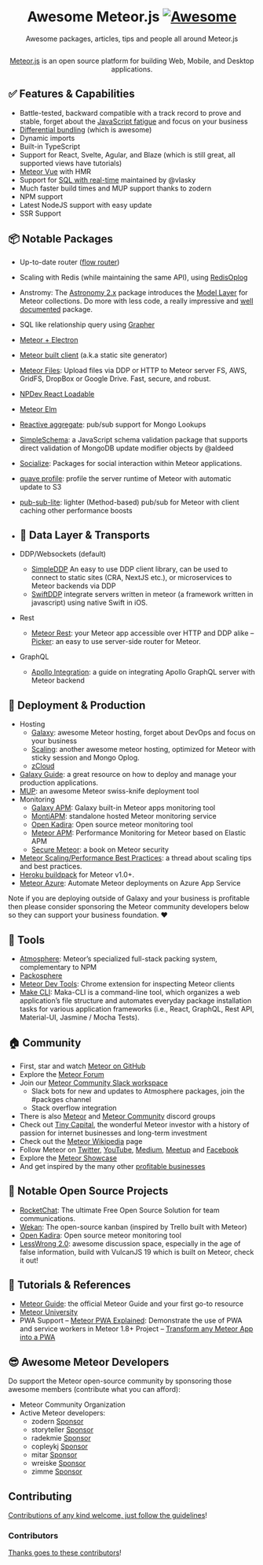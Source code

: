 <div align="center">

<!-- title -->

<!--lint ignore no-dead-urls-->

# Awesome Meteor.js [![Awesome](https://awesome.re/badge.svg)](https://awesome.re)

<!-- subtitle -->

Awesome packages, articles, tips and people all around Meteor.js

<!-- image -->

<a href="" target="_blank" rel="noopener noreferrer">
  <img src="" />
</a>

<!-- description -->

<a href="https://www.meteor.com" target="_blank" rel="noopener noreferrer">Meteor.js</a> is an open source platform for building Web, Mobile, and Desktop applications.

</div>

<!-- TOC -->

## ✅ Features & Capabilities
- Battle-tested, backward compatible with a track record to prove and stable, forget about the [JavaScript fatigue](https://medium.com/@ericclemmons/javascript-fatigue-48d4011b6fc4) and focus on your business
- [Differential bundling](https://blog.meteor.com/meteor-1-7-and-the-evergreen-dream-a8c1270b0901)  (which is awesome)
- Dynamic imports
- Built-in TypeScript
- Support for React, Svelte, Agular, and Blaze (which is still great, all supported views have tutorials)
- [Meteor Vue](https://github.com/meteor-vue/vue-meteor) with HMR 
- Support for [SQL with real-time](https://atmospherejs.com/vlasky/mysql) maintained by @vlasky 
- Much faster build times and MUP support thanks to zodern
- NPM support
- Latest NodeJS support with easy update
- SSR Support

## 📦 Notable Packages
- Up-to-date router ([flow router](https://github.com/VeliovGroup/flow-router)) 
- Scaling with Redis (while maintaining the same API), using [RedisOplog](https://github.com/cult-of-coders/redis-oplog) 
- Anstromy: The [Astronomy 2.x](https://atmospherejs.com/jagi/astronomy) package introduces the [Model Layer](https://en.wikipedia.org/wiki/Model%E2%80%93view%E2%80%93controller)  for Meteor collections. Do more with less code, a really impressive and [well documented](https://jagi.github.io/meteor-astronomy/#what-is-astronomy) package.
- SQL like relationship query using [Grapher](https://github.com/cult-of-coders/grapher)
- [Meteor + Electron](https://github.com/wojtkowiak/meteor-desktop) 
- [Meteor built client](https://forums.meteor.com/t/meteor-build-client-v1-0-pre-release/52980) (a.k.a static site generator)
- [Meteor Files](https://github.com/VeliovGroup/Meteor-Files#demo-application): Upload files via DDP or HTTP to Meteor server FS, AWS, GridFS, DropBox or Google Drive. Fast, secure, and robust.
- [NPDev React Loadable](https://forums.meteor.com/t/awesome-meteor-list/52981) 
- [Meteor Elm](https://forums.meteor.com/t/meteor-elm-example/50244) 
- [Reactive aggregate](https://github.com/robfallows/tunguska-reactive-aggregate): pub/sub support for Mongo Lookups
- [SimpleSchema](https://github.com/longshotlabs/simpl-schema): a JavaScript schema validation package that supports direct validation of MongoDB update modifier objects by @aldeed
- [Socialize](https://atmospherejs.com/socialize): Packages for social interaction within Meteor applications.
- [quave profile](https://atmospherejs.com/quave/profile): profile the server runtime of Meteor with automatic update to S3 
- [pub-sub-lite](https://github.com/adtribute/pub-sub-lite): lighter (Method-based) pub/sub for Meteor with client caching other performance boosts

- ## 🚌 Data Layer & Transports

- DDP/Websockets (default)
   - [SimpleDDP](https://forums.meteor.com/t/awesome-meteor-list/52981) An easy to use DDP client library, can be used to connect to static sites (CRA, NextJS etc.), or microservices to Meteor backends via DDP 
   - [SwiftDDP](https://github.com/EngrAhsanAli/MeteorDDP) integrate servers written in meteor (a framework written in javascript) using native Swift in iOS.
- Rest 
   - [Meteor Rest](https://github.com/stubailo/meteor-rest): your Meteor app accessible over HTTP and DDP alike
   – [Picker](https://github.com/meteorhacks/picker): an easy to use server-side router for Meteor.
- GraphQL 
   - [Apollo Integration](https://www.apollographql.com/docs/react/v2/integrations/meteor/): a guide on integrating Apollo GraphQL server with Meteor backend

## 🚀 Deployment & Production

- Hosting
   - [Galaxy](https://www.meteor.com/cloud/): awesome Meteor hosting, forget about DevOps and focus on your business
   - [Scaling](https://doc.scalingo.com/languages/meteorjs/tutorial): another awesome meteor hosting, optimized for Meteor with sticky session and Mongo Oplog.
   - [zCloud](https://docs.zcloud.ws/docs/technologies/meteor)
- [Galaxy Guide](https://galaxy-guide.meteor.com/): a great resource on how to deploy and manage your production applications.
- [MUP](https://meteor-up.com/): an awesome Meteor swiss-knife deployment tool 
- Monitoring 
    - [Galaxy APM](https://galaxy-guide.meteor.com/apm-getting-started.html): Galaxy built-in Meteor apps monitoring tool
    - [MontiAPM](https://montiapm.com/): standalone hosted Meteor monitoring service
    - [Open Kadira](https://github.com/kadira-open/kadira-server): Open source meteor monitoring tool
    - [Meteor APM](https://montiapm.com/): Performance Monitoring for Meteor based on Elastic APM
    - [Secure Meteor](https://www.securemeteor.com/): a book on Meteor security
- [Meteor Scaling/Performance Best Practices](https://forums.meteor.com/t/meteor-scaling-performance-best-practices/52886): a thread about scaling tips and best practices.
- [Heroku buildpack](https://github.com/AdmitHub/meteor-buildpack-horse) for Meteor v1.0+. 
- [Meteor Azure](https://github.com/fractal-code/meteor-azure): Automate Meteor deployments on Azure App Service

Note if you are deploying outside of Galaxy and your business is profitable then please consider sponsoring the Meteor community developers below so they can support your business foundation. :heart:

## 🧰 Tools

- [Atmosphere](https://atmospherejs.com/): Meteor’s specialized full-stack packing system, complementary to NPM
- [Packosphere](https://packosphere.com/)
- [Meteor Dev Tools](https://forums.meteor.com/t/meteor-devtools-evolved/52017): Chrome extension for inspecting Meteor clients
- [Make CLI](https://github.com/maka-io/maka-cli): Maka-CLI is a command-line tool, which organizes a web application’s file structure and automates everyday package installation tasks for various application frameworks (i.e., React, GraphQL, Rest API, Material-UI, Jasmine / Mocha Tests).

## 🏠 Community

- First, star and watch [Meteor on GitHub](https://github.com/meteor/meteor) 
- Explore the [Meteor Forum](https://forums.meteor.com/) 
- Join our [Meteor Community Slack workspace](https://forums.meteor.com/t/awesome-meteor-list/52981) 
    - Slack bots for new and updates to Atmosphere packages, join the #packges channel 
    - Stack overflow integration  
- There is also [Meteor](https://discord.com/invite/bnf2Hju) and [Meteor Community](https://discord.com/invite/8E4SKQF) discord groups 
- Check out [Tiny Capital](https://www.tiny.com/), the wonderful Meteor investor with a history of passion for internet businesses and long-term investment
- Check out the [Meteor Wikipedia](https://en.wikipedia.org/wiki/Meteor_(web_framework)) page 
- Follow Meteor on [Twitter](https://twitter.com/meteorjs), [YouTube](https://www.youtube.com/user/MeteorVideos), [Medium](https://blog.meteor.com/), [Meetup](https://www.meetup.com/topics/meteor/) and [Facebook](https://www.facebook.com/meteorjs/) 
- Explore the [Meteor Showcase](https://www.meteor.com/showcase) 
- And get inspired by the many other [profitable businesses](https://forums.meteor.com/t/meteor-products-that-make-money/52735) 

## 🌱 Notable Open Source Projects

- [RocketChat](https://www.rocket.chat/): The ultimate Free Open Source Solution for team communications.
- [Wekan](https://github.com/wekan/wekan): The open-source kanban (inspired by Trello built with Meteor)
- [Open Kadira](https://github.com/kadira-open/kadira-server): Open source meteor monitoring tool
- [LessWrong 2.0](https://www.lesswrong.com/posts/HJDbyFFKf72F52edp/welcome-to-lesswrong-2-0): awesome discussion space, especially in the age of false information, build with VulcanJS 19 which is built on Meteor, check it out!

## 📖 Tutorials & References

- [Meteor Guide](https://guide.meteor.com/): the official Meteor Guide and your first go-to resource
- [Meteor University](https://university.meteor.com/)
- PWA Support
   – [Meteor PWA Explained](https://github.com/activitree/Meteor-PWA-Explained): Demonstrate the use of PWA and service workers in Meteor 1.8+ Project
   – [Transform any Meteor App into a PWA](https://dev.to/jankapunkt/transform-any-meteor-app-into-a-pwa-4k44)

 ## 😎 Awesome Meteor Developers

Do support the Meteor open-source community by sponsoring those awesome members (contribute what you can afford):

- Meteor Community Organization 
- Active Meteor developers:
   - zodern [Sponsor](https://github.com/sponsors/zodern)
   - storyteller [Sponsor](https://github.com/sponsors/StorytellerCZ)
   - radekmie [Sponsor](https://github.com/sponsors/radekmie)
   - copleykj [Sponsor](https://github.com/sponsors/copleykj) 
   - mitar [Sponsor](https://github.com/sponsors/mitar) 
   - wreiske [Sponsor](https://github.com/sponsors/wreiske) 
   - zimme [Sponsor](https://github.com/sponsors/zimme) 
   
## Contributing

[Contributions of any kind welcome, just follow the guidelines](contributing.md)!

### Contributors

[Thanks goes to these contributors](https://github.com/Meteor-Community-Packages/awesome-meteor/graphs/contributors)!
